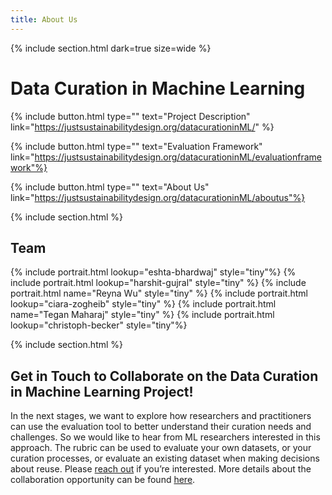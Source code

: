 ```yaml
---
title: About Us
---
```

{% include section.html dark=true size=wide %}
# Data Curation in Machine Learning

{%
  include button.html
  type=""
  text="Project Description"
  link="https://justsustainabilitydesign.org/datacurationinML/"
%}

{%
  include button.html
  type=""
  text="Evaluation Framework"
  link="https://justsustainabilitydesign.org/datacurationinML/evaluationframework"%}

{%
  include button.html
  type=""
  text="About Us"
  link="https://justsustainabilitydesign.org/datacurationinML/aboutus"%}
 
{% include section.html %}

## Team

{% include portrait.html lookup="eshta-bhardwaj" style="tiny"%} 
{% include portrait.html lookup="harshit-gujral" style="tiny" %} 
{% include portrait.html name="Reyna Wu" style="tiny" %} 
{% include portrait.html lookup="ciara-zogheib" style="tiny" %} 
{% include portrait.html name="Tegan Maharaj" style="tiny" %} 
{% include portrait.html lookup="christoph-becker" style="tiny"%} 

{% include section.html %}

## Get in Touch to Collaborate on the Data Curation in Machine Learning Project!

In the next stages, we want to explore how researchers and practitioners can use the evaluation tool to better understand their curation needs and challenges. 
So we would like to hear from ML researchers interested in this approach. 
The rubric can be used to evaluate your own datasets, or your curation processes, or evaluate an existing dataset when making decisions about reuse. 
Please [reach out](mailto:eshta.bhardwaj@mail.utoronto.ca) if you’re interested. More details about the collaboration opportunity can be found [here](https://justsustainabilitydesign.org/2025/03/27/dcml_project_recruitment.html).

